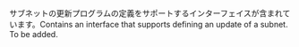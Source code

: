 <Namespace Name="Microsoft.Azure.Management.ResourceManager.Fluent.Core.HasSubnet.UpdateDefinition">
  <Docs>
    <summary><span data-ttu-id="72c6a-101">サブネットの更新プログラムの定義をサポートするインターフェイスが含まれています。</span><span class="sxs-lookup"><span data-stu-id="72c6a-101">Contains an interface that supports defining an update of a subnet.</span></span></summary> 
    <remarks>To be added.</remarks>
  </Docs>
</Namespace>
